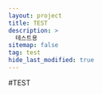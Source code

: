 ```yaml
---
layout: project
title: TEST
description: >
  테스트용
sitemap: false
tag: test
hide_last_modified: true
---
```


#TEST
